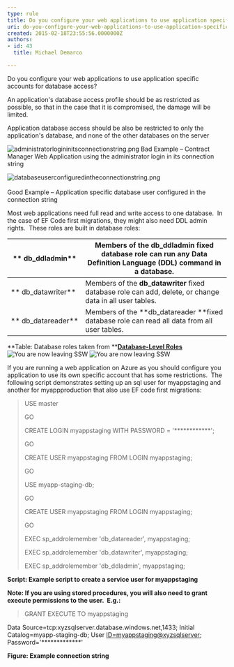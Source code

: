 ```yaml
---
type: rule
title: Do you configure your web applications to use application specific accounts for database access?
uri: do-you-configure-your-web-applications-to-use-application-specific-accounts-for-database-access
created: 2015-02-18T23:55:56.0000000Z
authors:
- id: 43
  title: Michael Demarco

---
```


 
​​Do you configure your web applications to use application specific accounts for database access?

An application's database access profile should be as restricted as possible, so that in the case that it is compromised, the damage will be limited.

Application database access should be also be restricted to only the application's database, and none of the other databases on the server
 
![administratorlogininitsconnectionstring.png](/SoftwareDevelopment/Rules-to-Better-Azure/PublishingImages/administratorlogininitsconnectionstring.png)
Bad Example – Contract Manager Web Application using the administrator login in its connection string 


![databaseuserconfiguredintheconnectionstring.png](/SoftwareDevelopment/Rules-to-Better-Azure/PublishingImages/databaseuserconfiguredintheconnectionstring.png)
  <br>   
Good Example – Application specific database user configured in the connection string

Most web applications need full read and write access to one database.  In the case of EF Code first migrations, they might also need DDL admin rights.  These roles are built in database roles:


| ** db\_ddladmin** | Members of the **db\_ddladmin** fixed database role can run any Data Definition Language (DDL) command in a database. |
| --- | --- |
| ** db\_datawriter** | Members of the **db\_datawriter** fixed database role can add, delete, or change data in all user tables. |
| ** db\_datareader** | Members of the **db\_datareader **fixed database role can read all data from all user tables. |


**Table: Database roles taken from **[**Database-Level Roles**](https&#58;//msdn.microsoft.com/en-us/library/ms189121.aspx) ![](/Style%20Library/SSW/CoreImages/external.gif "You are now leaving SSW") ![](/Style%20Library/SSW/CoreImages/external.gif "You are now leaving SSW")

If you are running a web application on Azure as you should configure you application to use its own specific account that has some restrictions.  The following script demonstrates setting up an sql user for myappstaging and another for myappproduction that also use EF code first migrations:


> USE master
> 
> GO
>   
> CREATE LOGIN myappstaging WITH PASSWORD = '\*\*\*\*\*\*\*\*\*\*\*\*';
>  
> GO
>  
> CREATE USER myappstaging FROM LOGIN myappstaging;
>  
> GO
>  
> USE myapp-staging-db;
>  
> GO
>  
> CREATE USER myappstaging FROM LOGIN myappstaging;
>  
> GO
>   
> EXEC sp\_addrolemember 'db\_datareader', myappstaging;
>  
> EXEC sp\_addrolemember 'db\_datawriter', myappstaging;
>  
> EXEC sp\_addrolemember 'db\_ddladmin', myappstaging;


**Script: Example script to create a service user for myappstaging**

**Note: If you are using stored procedures, you will also need to grant execute permissions to the user.  E.g.:**


> GRANT EXECUTE TO myappstaging


Data Source=tcp:xyzsqlserver.database.windows.net,1433; Initial Catalog=myapp-staging-db; User [ID=myappstaging@xyzsqlserver](mailto&#58;ID=myappstaging@xyzsqlserver); Password='\*\*\*\*\*\*\*\*\*\*\*\*\*'

​**Figure: Example connection string**

